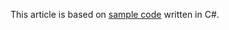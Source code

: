 This article is based on [sample code](https://github.com/Azure-Samples/live-video-analytics-iot-edge-csharp) written in C#.
